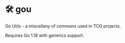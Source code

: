 # 🛠 gou

Go Utils - a miscellany of commons used in TCG projects.

Requires Go 1.18 with generics support.
